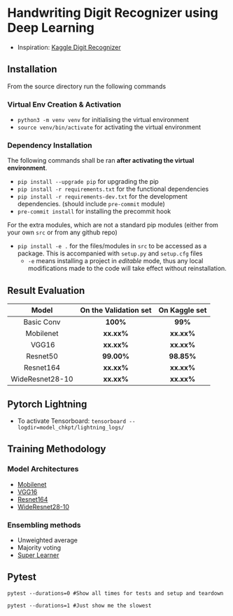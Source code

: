 # Handwriting Digit Recognizer using Deep Learning

- Inspiration: [Kaggle Digit Recognizer](https://www.kaggle.com/competitions/digit-recognizer/)

## Installation

From the source directory run the following commands

### Virtual Env Creation & Activation

- `python3 -m venv venv` for initialising the virtual environment
- `source venv/bin/activate` for activating the virtual environment

### Dependency Installation

The following commands shall be ran **after activating the virtual environment**.

- `pip install --upgrade pip` for upgrading the pip
- `pip install -r requirements.txt` for the functional dependencies
- `pip install -r requirements-dev.txt` for the development dependencies. (should include `pre-commit` module)
- `pre-commit install` for installing the precommit hook

For the extra modules, which are not a standard pip modules (either from your own `src` or from any github repo)

- `pip install -e .` for the files/modules in `src` to be accessed as a package. This is accompanied with `setup.py` and `setup.cfg` files
  - `-e` means installing a project in _editable_ mode, thus any local modifications made to the code will take effect without reinstallation.

## Result Evaluation

|    **Model**    | **On the Validation set** | **On Kaggle set** |
| :-------------: | :-----------------------: | :---------------: |
|   Basic Conv    |         **100%**          |      **99%**      |
|    Mobilenet    |        **xx.xx%**         |    **xx.xx%**     |
|      VGG16      |        **xx.xx%**         |    **xx.xx%**     |
|    Resnet50     |        **99.00%**         |    **98.85%**     |
|    Resnet164    |        **xx.xx%**         |    **xx.xx%**     |
| WideResnet28-10 |        **xx.xx%**         |    **xx.xx%**     |

## Pytorch Lightning

- To activate Tensorboard: `tensorboard --logdir=model_chkpt/lightning_logs/`

## Training Methodology

### Model Architectures

- [Mobilenet](https://arxiv.org/abs/1704.04861)
- [VGG16](https://arxiv.org/abs/1409.1556)
- [Resnet164](https://arxiv.org/abs/1603.05027)
- [WideResnet28-10](https://arxiv.org/abs/1603.05027)

### Ensembling methods

- Unweighted average
- Majority voting
- [Super Learner](https://arxiv.org/abs/1704.01664)

## Pytest

```Shell
pytest --durations=0 #Show all times for tests and setup and teardown

pytest --durations=1 #Just show me the slowest
```

